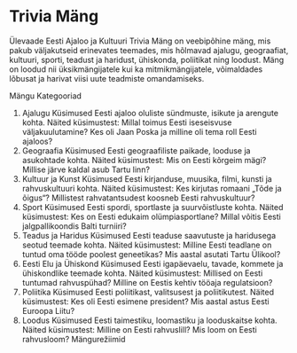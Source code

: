 
# Trivia Mäng
Ülevaade
Eesti Ajaloo ja Kultuuri Trivia Mäng on veebipõhine mäng, mis pakub väljakutseid erinevates teemades, mis hõlmavad ajalugu, geograafiat, kultuuri, sporti, teadust ja haridust, ühiskonda, poliitikat ning loodust. Mäng on loodud nii üksikmängijatele kui ka mitmikmängijatele, võimaldades lõbusat ja harivat viisi uute teadmiste omandamiseks.

Mängu Kategooriad
1. Ajalugu
Küsimused Eesti ajaloo oluliste sündmuste, isikute ja arengute kohta.
Näited küsimustest:
Millal toimus Eesti iseseisvuse väljakuulutamine?
Kes oli Jaan Poska ja milline oli tema roll Eesti ajaloos?
2. Geograafia
Küsimused Eesti geograafiliste paikade, looduse ja asukohtade kohta.
Näited küsimustest:
Mis on Eesti kõrgeim mägi?
Millise järve kaldal asub Tartu linn?
3. Kultuur ja Kunst
Küsimused Eesti kirjanduse, muusika, filmi, kunsti ja rahvuskultuuri kohta.
Näited küsimustest:
Kes kirjutas romaani „Tõde ja õigus“?
Millistest rahvatantsudest koosneb Eesti rahvuskultuur?
4. Sport
Küsimused Eesti spordi, sportlaste ja suurvõistluste kohta.
Näited küsimustest:
Kes on Eesti edukaim olümpiasportlane?
Millal võitis Eesti jalgpallikoondis Balti turniiri?
5. Teadus ja Haridus
Küsimused Eesti teaduse saavutuste ja haridusega seotud teemade kohta.
Näited küsimustest:
Milline Eesti teadlane on tuntud oma tööde poolest geneetikas?
Mis aastal asutati Tartu Ülikool?
6. Eesti Elu ja Ühiskond
Küsimused Eesti igapäevaelu, tavade, kommete ja ühiskondlike teemade kohta.
Näited küsimustest:
Millised on Eesti tuntumad rahvuspühad?
Milline on Eestis kehtiv tööaja regulatsioon?
7. Poliitika
Küsimused Eesti poliitikast, valitsusest ja poliitikutest.
Näited küsimustest:
Kes oli Eesti esimene president?
Mis aastal astus Eesti Euroopa Liitu?
8. Loodus
Küsimused Eesti taimestiku, loomastiku ja looduskaitse kohta.
Näited küsimustest:
Milline on Eesti rahvuslill?
Mis loom on Eesti rahvusloom?
Mängurežiimid
